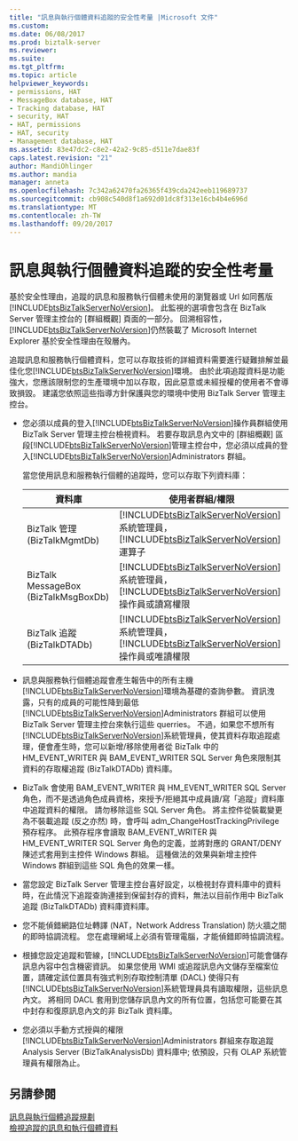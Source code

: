 ```yaml
---
title: "訊息與執行個體資料追蹤的安全性考量 |Microsoft 文件"
ms.custom: 
ms.date: 06/08/2017
ms.prod: biztalk-server
ms.reviewer: 
ms.suite: 
ms.tgt_pltfrm: 
ms.topic: article
helpviewer_keywords:
- permissions, HAT
- MessageBox database, HAT
- Tracking database, HAT
- security, HAT
- HAT, permissions
- HAT, security
- Management database, HAT
ms.assetid: 83e47dc2-c8e2-42a2-9c85-d511e7dae83f
caps.latest.revision: "21"
author: MandiOhlinger
ms.author: mandia
manager: anneta
ms.openlocfilehash: 7c342a62470fa26365f439cda242eeb119689737
ms.sourcegitcommit: cb908c540d8f1a692d01dc8f313e16cb4b4e696d
ms.translationtype: MT
ms.contentlocale: zh-TW
ms.lasthandoff: 09/20/2017
---
```

# <a name="security-considerations-for-message-and-instance-data-tracking"></a>訊息與執行個體資料追蹤的安全性考量
基於安全性理由，追蹤的訊息和服務執行個體未使用的瀏覽器或 Url 如同舊版[!INCLUDE[btsBizTalkServerNoVersion](../includes/btsbiztalkservernoversion-md.md)]。 此監視的選項會包含在 BizTalk Server 管理主控台的 [群組概觀] 頁面的一部分。  回溯相容性，[!INCLUDE[btsBizTalkServerNoVersion](../includes/btsbiztalkservernoversion-md.md)]仍然裝載了 Microsoft Internet Explorer 基於安全性理由在殼層內。  
  
 追蹤訊息和服務執行個體資料，您可以存取技術的詳細資料需要進行疑難排解並最佳化您[!INCLUDE[btsBizTalkServerNoVersion](../includes/btsbiztalkservernoversion-md.md)]環境。 由於此項追蹤資料是功能強大，您應該限制您的生產環境中加以存取，因此惡意或未經授權的使用者不會導致損毀。 建議您依照這些指導方針保護與您的環境中使用 BizTalk Server 管理主控台。  
  
-   您必須以成員的登入[!INCLUDE[btsBizTalkServerNoVersion](../includes/btsbiztalkservernoversion-md.md)]操作員群組使用 BizTalk Server 管理主控台檢視資料。 若要存取訊息內文中的 [群組概觀] 區段[!INCLUDE[btsBizTalkServerNoVersion](../includes/btsbiztalkservernoversion-md.md)]管理主控台中，您必須以成員的登入[!INCLUDE[btsBizTalkServerNoVersion](../includes/btsbiztalkservernoversion-md.md)]Administrators 群組。  
  
     當您使用訊息和服務執行個體的追蹤時，您可以存取下列資料庫：  
  
    |資料庫|使用者群組/權限|  
    |--------------|-----------------------------|  
    |BizTalk 管理 (BizTalkMgmtDb)|[!INCLUDE[btsBizTalkServerNoVersion](../includes/btsbiztalkservernoversion-md.md)]系統管理員，[!INCLUDE[btsBizTalkServerNoVersion](../includes/btsbiztalkservernoversion-md.md)]運算子|  
    |BizTalk MessageBox (BizTalkMsgBoxDb)|[!INCLUDE[btsBizTalkServerNoVersion](../includes/btsbiztalkservernoversion-md.md)]系統管理員，[!INCLUDE[btsBizTalkServerNoVersion](../includes/btsbiztalkservernoversion-md.md)]操作員或讀寫權限|  
    |BizTalk 追蹤 (BizTalkDTADb)|[!INCLUDE[btsBizTalkServerNoVersion](../includes/btsbiztalkservernoversion-md.md)]系統管理員，[!INCLUDE[btsBizTalkServerNoVersion](../includes/btsbiztalkservernoversion-md.md)]操作員或唯讀權限|  
  
-   訊息與服務執行個體追蹤會產生報告中的所有主機[!INCLUDE[btsBizTalkServerNoVersion](../includes/btsbiztalkservernoversion-md.md)]環境為基礎的查詢參數。 資訊洩露，只有的成員的可能性降到最低[!INCLUDE[btsBizTalkServerNoVersion](../includes/btsbiztalkservernoversion-md.md)]Administrators 群組可以使用 BizTalk Server 管理主控台來執行這些 querries。 不過，如果您不想所有[!INCLUDE[btsBizTalkServerNoVersion](../includes/btsbiztalkservernoversion-md.md)]系統管理員，使其資料存取追蹤處理，便會產生時，您可以新增/移除使用者從 BizTalk 中的 HM_EVENT_WRITER 與 BAM_EVENT_WRITER SQL Server 角色來限制其資料的存取權追蹤 (BizTalkDTADb) 資料庫。  
  
-   BizTalk 會使用 BAM_EVENT_WRITER 與 HM_EVENT_WRITER SQL Server 角色，而不是透過角色成員資格，來授予/拒絕其中成員讀/寫「追蹤」資料庫中追蹤資料的權限。 請勿移除這些 SQL Server 角色。 將主控件從裝載變更為不裝載追蹤 (反之亦然) 時，會呼叫 adm_ChangeHostTrackingPrivilege 預存程序。 此預存程序會讀取 BAM_EVENT_WRITER 與 HM_EVENT_WRITER SQL Server 角色的定義，並將對應的 GRANT/DENY 陳述式套用到主控件 Windows 群組。 這種做法的效果與新增主控件 Windows 群組到這些 SQL 角色的效果一樣。  
  
-   當您設定 BizTalk Server 管理主控台喜好設定，以檢視封存資料庫中的資料時，在此情況下追蹤查詢連接到保留封存的資料，無法以目前作用中 BizTalk 追蹤 (BizTalkDTADb) 資料庫資料庫。  
  
-   您不能偵錯網路位址轉譯 (NAT，Network Address Translation) 防火牆之間的即時協調流程。 您在處理網域上必須有管理電腦，才能偵錯即時協調流程。  
  
-   根據您設定追蹤和管線，[!INCLUDE[btsBizTalkServerNoVersion](../includes/btsbiztalkservernoversion-md.md)]可能會儲存訊息內容中包含機密資訊。 如果您使用 WMI 或追蹤訊息內文儲存至檔案位置，請確定該位置具有強式判別存取控制清單 (DACL) 使得只有[!INCLUDE[btsBizTalkServerNoVersion](../includes/btsbiztalkservernoversion-md.md)]系統管理員具有讀取權限，這些訊息內文。 將相同 DACL 套用到您儲存訊息內文的所有位置，包括您可能要在其中封存和復原訊息內文的非 BizTalk 資料庫。  
  
-   您必須以手動方式授與的權限[!INCLUDE[btsBizTalkServerNoVersion](../includes/btsbiztalkservernoversion-md.md)]Administrators 群組來存取追蹤 Analysis Server (BizTalkAnalysisDb) 資料庫中; 依預設，只有 OLAP 系統管理員有權限為止。  
  
## <a name="see-also"></a>另請參閱  
 [訊息與執行個體追蹤規劃](../core/planning-for-message-and-instance-tracking.md)   
 [檢視追蹤的訊息和執行個體資料](../core/viewing-tracked-message-and-instance-data.md)
